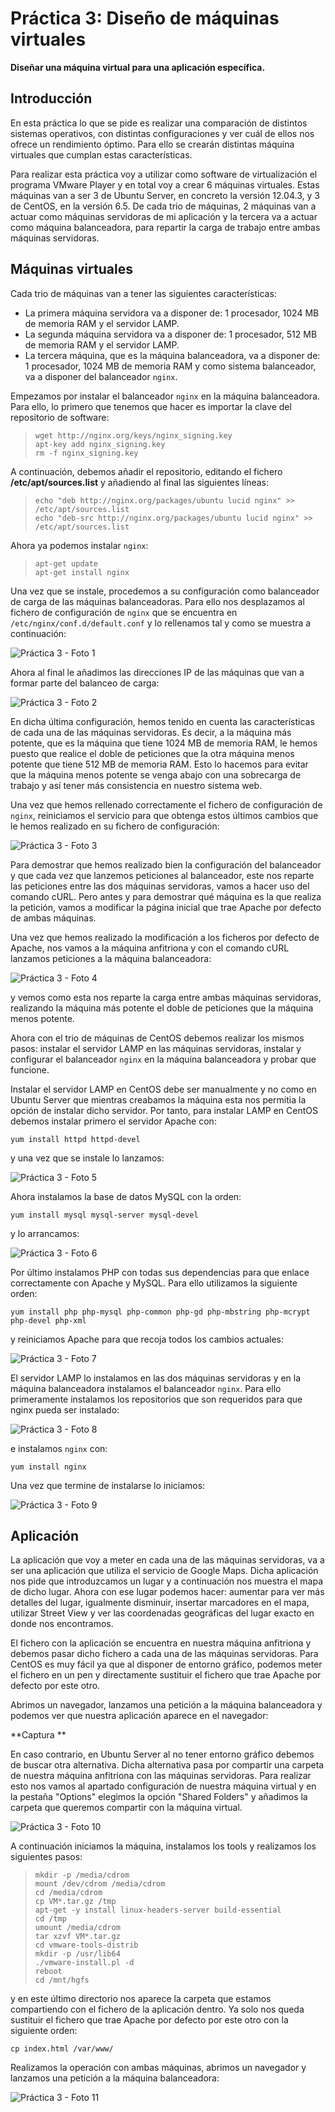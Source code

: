 Práctica 3: Diseño de máquinas virtuales
=========

**Diseñar una máquina virtual para una aplicación específica.**

## Introducción 

En esta práctica lo que se pide es realizar una comparación de distintos sistemas operativos, con distintas 
configuraciones y ver cuál de ellos nos ofrece un rendimiento óptimo. Para ello se crearán distintas máquina virtuales que
cumplan estas características. 

Para realizar esta práctica voy a utilizar como software de virtualización el programa VMware Player y en total voy a 
crear 6 máquinas virtuales. Estas máquinas van a ser 3 de Ubuntu Server, en concreto la versión 12.04.3, y 3 de CentOS, en
la versión 6.5. De cada trio de máquinas, 2 máquinas van a actuar como máquinas servidoras de mi aplicación y la tercera 
va a actuar como máquina balanceadora, para repartir la carga de trabajo entre ambas máquinas servidoras. 

## Máquinas virtuales

Cada trio de máquinas van a tener las siguientes características:

* La primera máquina servidora va a disponer de: 1 procesador, 1024 MB de memoria RAM y el servidor LAMP. 
* La segunda máquina servidora va a disponer de: 1 procesador, 512 MB de memoria RAM y el servidor LAMP.
* La tercera máquina, que es la máquina balanceadora, va a disponer de: 1 procesador, 1024 MB de memoria RAM y como 
sistema balanceador, va a disponer del balanceador `nginx`. 

Empezamos por instalar el balanceador `nginx` en la máquina balanceadora. Para ello, lo primero que tenemos que hacer es
importar la clave del repositorio de software:

> ```
> wget http://nginx.org/keys/nginx_signing.key
> apt-key add nginx_signing.key
> rm -f nginx_signing.key
> ```

A continuación, debemos añadir el repositorio, editando el fichero **/etc/apt/sources.list** y añadiendo al final las 
siguientes líneas:

> ```
> echo "deb http://nginx.org/packages/ubuntu lucid nginx" >> /etc/apt/sources.list
> echo "deb-src http://nginx.org/packages/ubuntu lucid nginx" >> /etc/apt/sources.list
> ```

Ahora ya podemos instalar `nginx`:

> ```
> apt-get update
> apt-get install nginx
> ```

Una vez que se instale, procedemos a su configuración como balanceador de carga de las máquinas balanceadoras. Para ello
nos desplazamos al fichero de configuración de `nginx` que se encuentra en `/etc/nginx/conf.d/default.conf` y lo 
rellenamos tal y como se muestra a continuación: 

![Práctica 3 - Foto 1](http://ubuntuone.com/5395vgrA58WUcrxAg9rmfF)

Ahora al final le añadimos las direcciones IP de las máquinas que van a formar parte del balanceo de carga: 

![Práctica 3 - Foto 2](http://ubuntuone.com/1OJpXyKoS4oR9zvmoU47Wm)

En dicha última configuración, hemos tenido en cuenta las características de cada una de las máquinas servidoras. Es 
decir, a la máquina más potente, que es la máquina que tiene 1024 MB de memoria RAM, le hemos puesto que realice el 
doble de peticiones que la otra máquina menos potente que tiene 512 MB de memoria RAM. Esto lo hacemos para evitar que 
la máquina menos potente se venga abajo con una sobrecarga de trabajo y así tener más consistencia en nuestro sistema 
web.

Una vez que hemos rellenado correctamente el fichero de configuración de `nginx`, reiniciamos el servicio para que 
obtenga estos últimos cambios que le hemos realizado en su fichero de configuración: 

![Práctica 3 - Foto 3](http://ubuntuone.com/1XhdRkWbKKsRplLmN3DNey)

Para demostrar que hemos realizado bien la configuración del balanceador y que cada vez que lanzemos peticiones al 
balanceador, este nos reparte las peticiones entre las dos máquinas servidoras, vamos a hacer uso del comando cURL. Pero
antes y para demostrar qué máquina es la que realiza la petición, vamos a modificar la página inicial que trae Apache 
por defecto de ambas máquinas.

Una vez que hemos realizado la modificación a los ficheros por defecto de Apache, nos vamos a la máquina anfitriona y 
con el comando cURL lanzamos peticiones a la máquina balanceadora:

![Práctica 3 - Foto 4](http://ubuntuone.com/3CPaPfklj2HgPSXOmrXzHd)

y vemos como esta nos reparte la carga entre ambas máquinas servidoras, realizando la máquina más potente el doble de 
peticiones que la máquina menos potente. 

Ahora con el trio de máquinas de CentOS debemos realizar los mismos pasos: instalar el servidor LAMP en las máquinas 
servidoras, instalar y configurar el balanceador `nginx` en la máquina balanceadora y probar que funcione. 

Instalar el servidor LAMP en CentOS debe ser manualmente y no como en Ubuntu Server que mientras creabamos la máquina 
esta nos permitia la opción de instalar dicho servidor. Por tanto, para instalar LAMP en CentOS debemos instalar primero
el servidor Apache con:

`yum install httpd httpd-devel`

y una vez que se instale lo lanzamos: 

![Práctica 3 - Foto 5](http://ubuntuone.com/2AMJ9xw6YNrB27PVpdUnLx)

Ahora instalamos la base de datos MySQL con la orden: 

`yum install mysql mysql-server mysql-devel`

y lo arrancamos: 

![Práctica 3 - Foto 6](http://ubuntuone.com/5Fb9chpTRGQkQYeXEx1lW6)

Por último instalamos PHP con todas sus dependencias para que enlace correctamente con Apache y MySQL. Para ello 
utilizamos la siguiente orden: 

`yum install php php-mysql php-common php-gd php-mbstring php-mcrypt php-devel php-xml`

y reiniciamos Apache para que recoja todos los cambios actuales: 

![Práctica 3 - Foto 7](http://ubuntuone.com/2dzIehoLwvUvXRzAsiHFv5)

El servidor LAMP lo instalamos en las dos máquinas servidoras y en la máquina balanceadora instalamos el balanceador 
`nginx`. Para ello primeramente instalamos los repositorios que son requeridos para que nginx pueda ser instalado: 

![Práctica 3 - Foto 8](http://ubuntuone.com/6p77HTduhyzKnaZCgnx9Fy)

e instalamos `nginx` con:

`yum install nginx`

Una vez que termine de instalarse lo iniciamos: 

![Práctica 3 - Foto 9](http://ubuntuone.com/1dAAGf2aaREfIutecD2Sge)

## Aplicación

La aplicación que voy a meter en cada una de las máquinas servidoras, va a ser una aplicación que utiliza el servicio de
Google Maps. Dicha aplicación nos pide que introduzcamos un lugar y a continuación nos muestra el mapa de dicho lugar. 
Ahora con ese lugar podemos hacer: aumentar para ver más detalles del lugar, igualmente disminuir, insertar marcadores 
en el mapa, utilizar Street View y ver las coordenadas geográficas del lugar exacto en donde nos encontramos. 

El fichero con la aplicación se encuentra en nuestra máquina anfitriona y debemos pasar dicho fichero a cada una de las 
máquinas servidoras. Para CentOS es muy fácil ya que al disponer de entorno gráfico, podemos meter el fichero en un pen 
y directamente sustituir el fichero que trae Apache por defecto por este otro. 

Abrimos un navegador, lanzamos una petición a la máquina balanceadora y podemos ver que nuestra aplicación aparece en el
navegador: 

**Captura **

En caso contrario, en Ubuntu Server al no tener entorno gráfico debemos de buscar otra alternativa. Dicha alternativa 
pasa por compartir una carpeta de nuestra máquina anfitriona con las máquinas servidoras. Para realizar esto nos vamos 
al apartado configuración de nuestra máquina virtual y en la pestaña "Options" elegimos la opción "Shared Folders" y 
añadimos la carpeta que queremos compartir con la máquina virtual. 

![Práctica 3 - Foto 10](http://ubuntuone.com/3OxIP6q2R7FHY9wVNjt8pK)

A continuación iniciamos la máquina, instalamos los tools y realizamos los siguientes pasos: 

> ```
> mkdir -p /media/cdrom
> mount /dev/cdrom /media/cdrom
> cd /media/cdrom
> cp VM*.tar.gz /tmp
> apt-get -y install linux-headers-server build-essential
> cd /tmp
> umount /media/cdrom
> tar xzvf VM*.tar.gz
> cd vmware-tools-distrib
> mkdir -p /usr/lib64
> ./vmware-install.pl -d
> reboot
> cd /mnt/hgfs
> ```

y en este último directorio nos aparece la carpeta que estamos compartiendo con el fichero de la aplicación dentro. Ya 
solo nos queda sustituir el fichero que trae Apache por defecto por este otro con la siguiente orden: 

`cp index.html /var/www/`

Realizamos la operación con ambas máquinas, abrimos un navegador y lanzamos una petición a la máquina balanceadora:

![Práctica 3 - Foto 11](http://ubuntuone.com/3IPkiyf4myCW38Q5AiQPEB)
